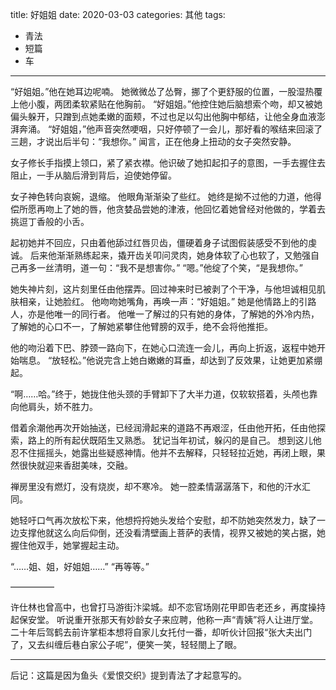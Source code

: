 title:	好姐姐
date:	2020-03-03
categories: 其他
tags:
- 青法
- 短篇
- 车
---

“好姐姐。”他在她耳边呢喃。<!--more-->
她微微怂了怂臀，挪了个更舒服的位置，一股湿热覆上他小腹，两团柔软紧贴在他胸前。
“好姐姐。”他控住她后脑想索个吻，却又被她偏头躲开，只蹭到点她柔嫩的面颊，不过也足以勾出他胸中郁结，让他全身血液澎湃奔涌。
“好姐姐，”他声音突然哽咽，只好停顿了一会儿，那好看的喉结来回滚了三趟，才说出后半句：“我想你。”
闻言，正在他身上扭动的女子突然安静。

女子修长手指摸上领口，紧了紧衣襟。他识破了她扣起扣子的意图，一手去握住去阻止，一手从脑后滑到背后，迫使她停留。

女子神色转向哀婉，退缩。
他眼角渐渐染了些红。
她终是拗不过他的力道，他得偿所愿再吻上了她的唇，他贪婪品尝她的津液，他回忆着她曾经对他做的，学着去挑逗丁香般的小舌。

起初她并不回应，只由着他舔过红唇贝齿，僵硬着身子试图假装感受不到他的虔诚。
后来他渐渐熟练起来，撬开齿关叩问灵肉，她身体软了心也软了，又勉强自己再多一丝清明，道一句：“我不是想害你。”
“嗯。”他绽了个笑，“是我想你。”

她失神片刻，这片刻里任由他摆弄。回过神来时已被剥了个干净，与他坦诚相见肌肤相亲，让她脸红。
他吻吻她嘴角，再唤一声：“好姐姐。”
她是他情路上的引路人，亦是他唯一的同行者。
他唯一了解过的只有她的身体，了解她的外冷内热，了解她的心口不一，了解她紧攀住他臂膀的双手，绝不会将他推拒。

他的吻沿着下巴、脖颈一路向下，在她心口流连一会儿，再向上折返，返程中她开始喘息。
“放轻松。”他说完含上她白嫩嫩的耳垂，却达到了反效果，让她更加紧绷起。

“啊……哈。”终于，她拢住他头颈的手臂卸下了大半力道，仅软软搭着，头颅也靠向他肩头，娇不胜力。

借着余潮他再次开始抽送，已经润滑起来的道路不再艰涩，任由他开拓，任由他探索，路上的所有起伏既陌生又熟悉。
犹记当年初试，躲闪的是自己。
想到这儿他忍不住摇摇头，她露出些疑惑神情。他并不去解释，只轻轻拉近她，再闭上眼，果然很快就迎来香甜美味，交融。

禅房里没有燃灯，没有烧炭，却不寒冷。
她一腔柔情潺潺落下，和他的汗水汇同。

她轻吁口气再次放松下来，他想捋捋她头发给个安慰，却不防她突然发力，缺了一边支撑他就这么向后仰倒，还没看清壁画上菩萨的表情，视界又被她的笑占据，她握住他双手，她掌握起主动。

“……姐、姐，好姐姐……”
“再等等。”

—————

许仕林也曾高中，也曾打马游街汴梁城。却不恋官场刚花甲即告老还乡，再度操持起保安堂。
听说重开张那天有妙龄女子来应聘，他称一声“青姨”将人让进厅堂。
二十年后驾鹤去前许掌柜本想将自家儿女托付一番，却听伙计回报“张大夫出门了，又去纠缠后巷白家公子呢”，便笑一笑，轻轻閤上了眼。

---
后记：这篇是因为鱼头《爱恨交织》提到青法了才起意写的。